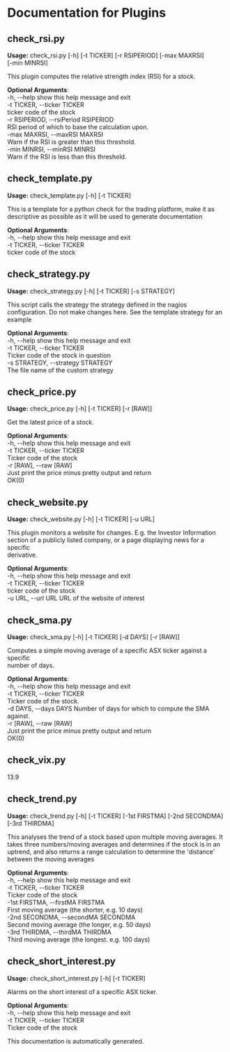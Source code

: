 # Documentation for Plugins  
## check_rsi.py  
  
**Usage:** check_rsi.py [-h] [-t TICKER] [-r RSIPERIOD] [-max MAXRSI]  
                    [-min MINRSI]  
  
This plugin computes the relative strength index (RSI) for a stock.  
  
**Optional Arguments**:  
  -h, --help            show this help message and exit  
  -t TICKER, --ticker TICKER  
                        ticker code of the stock  
  -r RSIPERIOD, --rsiPeriod RSIPERIOD  
                        RSI period of which to base the calculation upon.  
  -max MAXRSI, --maxRSI MAXRSI  
                        Warn if the RSI is greater than this threshold.  
  -min MINRSI, --minRSI MINRSI  
                        Warn if the RSI is less than this threshold.  
## check_template.py  
  
**Usage:** check_template.py [-h] [-t TICKER]  
  
This is a template for a python check for the trading platform, make it as  
descriptive as possible as it will be used to generate documentation  
  
**Optional Arguments**:  
  -h, --help            show this help message and exit  
  -t TICKER, --ticker TICKER  
                        ticker code of the stock  
## check_strategy.py  
  
**Usage:** check_strategy.py [-h] [-t TICKER] [-s STRATEGY]  
  
This script calls the strategy the strategy defined in the nagios  
configuration. Do not make changes here. See the template strategy for an  
example  
  
**Optional Arguments**:  
  -h, --help            show this help message and exit  
  -t TICKER, --ticker TICKER  
                        Ticker code of the stock in question  
  -s STRATEGY, --strategy STRATEGY  
                        The file name of the custom strategy  
## check_price.py  
  
**Usage:** check_price.py [-h] [-t TICKER] [-r [RAW]]  
  
Get the latest price of a stock.  
  
**Optional Arguments**:  
  -h, --help            show this help message and exit  
  -t TICKER, --ticker TICKER  
                        Ticker code of the stock  
  -r [RAW], --raw [RAW]  
                        Just print the price minus pretty output and return  
                        OK(0)  
## check_website.py  
  
**Usage:** check_website.py [-h] [-t TICKER] [-u URL]  
  
This plugin monitors a website for changes. E.g. the Investor Information  
section of a publicly listed company, or a page displaying news for a specific  
derivative.  
  
**Optional Arguments**:  
  -h, --help            show this help message and exit  
  -t TICKER, --ticker TICKER  
                        ticker code of the stock  
  -u URL, --url URL     URL of the website of interest  
## check_sma.py  
  
**Usage:** check_sma.py [-h] [-t TICKER] [-d DAYS] [-r [RAW]]  
  
Computes a simple moving average of a specific ASX ticker against a specific  
number of days.  
  
**Optional Arguments**:  
  -h, --help            show this help message and exit  
  -t TICKER, --ticker TICKER  
                        Ticker code of the stock.  
  -d DAYS, --days DAYS  Number of days for which to compute the SMA against.  
  -r [RAW], --raw [RAW]  
                        Just print the price minus pretty output and return  
                        OK(0)  
## check_vix.py  
  
13.9  
## check_trend.py  
  
**Usage:** check_trend.py [-h] [-t TICKER] [-1st FIRSTMA] [-2nd SECONDMA]  
                      [-3rd THIRDMA]  
  
This analyses the trend of a stock based upon multiple moving averages. It  
takes three numbers/moving averages and determines if the stock is in an  
uptrend, and also returns a range calculation to determine the 'distance'  
between the moving averages  
  
**Optional Arguments**:  
  -h, --help            show this help message and exit  
  -t TICKER, --ticker TICKER  
                        Ticker code of the stock  
  -1st FIRSTMA, --firstMA FIRSTMA  
                        First moving average (the shorter, e.g. 10 days)  
  -2nd SECONDMA, --secondMA SECONDMA  
                        Second moving average (the longer, e.g. 50 days)  
  -3rd THIRDMA, --thirdMA THIRDMA  
                        Third moving average (the longest. e.g. 100 days)  
## check_short_interest.py  
  
**Usage:** check_short_interest.py [-h] [-t TICKER]  
  
Alarms on the short interest of a specific ASX ticker.  
  
**Optional Arguments**:  
  -h, --help            show this help message and exit  
  -t TICKER, --ticker TICKER  
                        Ticker code of the stock  
  
This documentation is automatically generated.  
